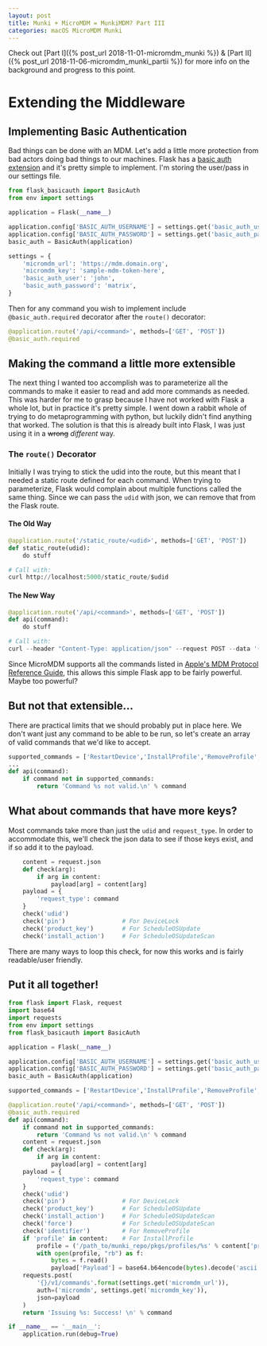 ```yaml
---
layout: post
title: Munki + MicroMDM = MunkiMDM? Part III
categories: macOS MicroMDM Munki
---
```


Check out [Part I]({% post_url 2018-11-01-micromdm_munki %}) & [Part II]({% post_url 2018-11-06-micromdm_munki_partii %}) for more info on the background and progress to this point.

# Extending the Middleware

## Implementing Basic Authentication

Bad things can be done with an MDM. Let's add a little more protection from bad actors doing bad things to our machines. Flask has a [basic auth extension](https://flask-basicauth.readthedocs.io/en/latest/) and it's pretty simple to implement. I'm storing the user/pass in our settings file.
```py
from flask_basicauth import BasicAuth
from env import settings

application = Flask(__name__)

application.config['BASIC_AUTH_USERNAME'] = settings.get('basic_auth_user')
application.config['BASIC_AUTH_PASSWORD'] = settings.get('basic_auth_password')
basic_auth = BasicAuth(application)
```
```py
settings = {
    'micromdm_url': 'https://mdm.domain.org',
    'micromdm_key': 'sample-mdm-token-here',
    'basic_auth_user': 'john',
    'basic_auth_password': 'matrix',
}
```
Then for any command you wish to implement include `@basic_auth.required` decorator after the `route()` decorator:
```py
@application.route('/api/<command>', methods=['GET', 'POST'])
@basic_auth.required
```

## Making the command a little more extensible

The next thing I wanted too accomplish was to parameterize all the commands to make it easier to read and add more commands as needed. This was harder for me to grasp because I have not worked with Flask a whole lot, but in practice it's pretty simple. I went down a rabbit whole of trying to do metaprogramming with python, but luckily didn't find anything that worked. The solution is that this is already built into Flask, I was just using it in a ~~wrong~~ _different_ way. 

### The `route()` Decorator
Initially I was trying to stick the udid into the route, but this meant that I needed a static route defined for each command. When trying to parameterize, Flask would complain about multiple functions called the same thing. Since we can pass the `udid` with json, we can remove that from the Flask route. 

#### The Old Way
```py
@application.route('/static_route/<udid>', methods=['GET', 'POST'])
def static_route(udid):
    do stuff

# Call with:
curl http://localhost:5000/static_route/$udid
```
#### The New Way
```py
@application.route('/api/<command>', methods=['GET', 'POST'])
def api(command):
    do stuff

# Call with:
curl --header "Content-Type: application/json" --request POST --data '{"udid":"'$udid'"} http://localhost:5000/api/RestartDevice/
```

Since MicroMDM supports all the commands listed in [Apple's MDM Protocol Reference Guide](https://developer.apple.com/enterprise/documentation/MDM-Protocol-Reference.pdf), this allows this simple Flask app to be fairly powerful. Maybe too powerful? 

## But not that extensible...

There are practical limits that we should probably put in place here. We don't want just any command to be able to be run, so let's create an array of valid commands that we'd like to accept.

```py
supported_commands = ['RestartDevice','InstallProfile','RemoveProfile','ShutDownDevice'...]
...
def api(command):
    if command not in supported_commands:
        return 'Command %s not valid.\n' % command
```

## What about commands that have more keys?

Most commands take more than just the `udid` and `request_type`. In order to accommodate this, we'll check the json data to see if those keys exist, and if so add it to the payload.

```py
    content = request.json
    def check(arg):
        if arg in content:
            payload[arg] = content[arg]
    payload = {
        'request_type': command
    }
    check('udid')
    check('pin')                # For DeviceLock
    check('product_key')        # For ScheduleOSUpdate
    check('install_action')     # For ScheduleOSUpdateScan    
```
There are many ways to loop this check, for now this works and is fairly readable/user friendly.

## Put it all together!
```py
from flask import Flask, request
import base64
import requests
from env import settings
from flask_basicauth import BasicAuth

application = Flask(__name__)

application.config['BASIC_AUTH_USERNAME'] = settings.get('basic_auth_user')
application.config['BASIC_AUTH_PASSWORD'] = settings.get('basic_auth_password')
basic_auth = BasicAuth(application)

supported_commands = ['RestartDevice','InstallProfile','RemoveProfile','ShutDownDevice'...]

@application.route('/api/<command>', methods=['GET', 'POST'])
@basic_auth.required
def api(command):
    if command not in supported_commands:
        return 'Command %s not valid.\n' % command
    content = request.json
    def check(arg):
        if arg in content:
            payload[arg] = content[arg]
    payload = {
        'request_type': command
    }
    check('udid')
    check('pin')                # For DeviceLock
    check('product_key')        # For ScheduleOSUpdate
    check('install_action')     # For ScheduleOSUpdateScan
    check('force')              # For ScheduleOSUpdateScan
    check('identifier')         # For RemoveProfile
    if 'profile' in content:    # For InstallProfile
        profile = ('/path_to/munki_repo/pkgs/profiles/%s' % content['profile'])
        with open(profile, "rb") as f:
            bytes = f.read()
            payload['Payload'] = base64.b64encode(bytes).decode('ascii')
    requests.post(
        '{}/v1/commands'.format(settings.get('micromdm_url')),
        auth=('micromdm', settings.get('micromdm_key')),
        json=payload
    )
    return 'Issuing %s: Success! \n' % command

if __name__ == '__main__':
    application.run(debug=True)
```
